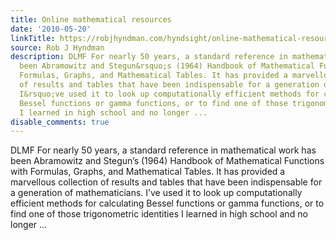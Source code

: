 ```yaml
---
title: Online mathematical resources
date: '2010-05-20'
linkTitle: https://robjhyndman.com/hyndsight/online-mathematical-resources/
source: Rob J Hyndman
description: DLMF For nearly 50 years, a standard reference in mathematical work has
  been Abramowitz and Stegun&rsquo;s (1964) Handbook of Mathematical Functions with
  Formulas, Graphs, and Mathematical Tables. It has provided a marvellous collection
  of results and tables that have been indispensable for a generation of mathematicians.
  I&rsquo;ve used it to look up computationally efficient methods for calculating
  Bessel functions or gamma functions, or to find one of those trigonometric identities
  I learned in high school and no longer ...
disable_comments: true
---
```

DLMF For nearly 50 years, a standard reference in mathematical work has been Abramowitz and Stegun&rsquo;s (1964) Handbook of Mathematical Functions with Formulas, Graphs, and Mathematical Tables. It has provided a marvellous collection of results and tables that have been indispensable for a generation of mathematicians. I&rsquo;ve used it to look up computationally efficient methods for calculating Bessel functions or gamma functions, or to find one of those trigonometric identities I learned in high school and no longer ...